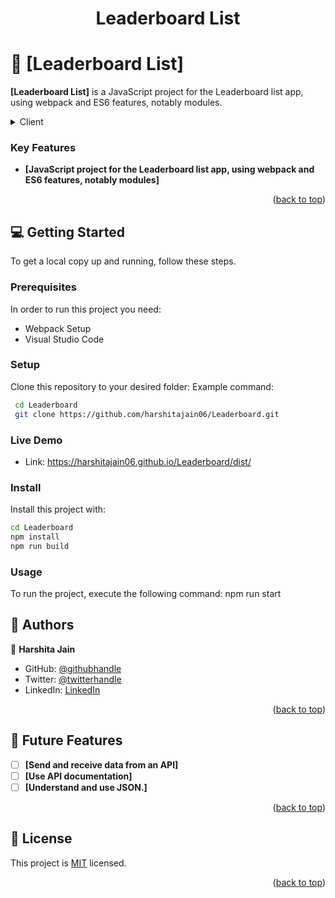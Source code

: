 
<div align="center">
  <h1><b>Leaderboard List</b></h1>

</div>
<!-- PROJECT DESCRIPTION -->

# 📖 [Leaderboard List] <a name="about-project"></a>

**[Leaderboard List]** is a JavaScript project for the Leaderboard list app, using webpack and ES6 features, notably modules.
<details>
  <summary>Client</summary>
  <ul>
    <li><a href="https://nodejs.org/">Node.js</a></li>
  </ul>
</details>



<!-- Features -->

### Key Features <a name="key-features"></a>

- **[JavaScript project for the Leaderboard list app, using webpack and ES6 features, notably modules]**


<p align="right">(<a href="#readme-top">back to top</a>)</p>


<!-- GETTING STARTED -->

## 💻 Getting Started <a name="getting-started"></a>

To get a local copy up and running, follow these steps.

### Prerequisites

In order to run this project you need:
- Webpack Setup
- Visual Studio Code


### Setup

Clone this repository to your desired folder:
Example command:

```sh
 cd Leaderboard
 git clone https://github.com/harshitajain06/Leaderboard.git
```
 ### Live Demo

- Link: https://harshitajain06.github.io/Leaderboard/dist/
 


### Install

Install this project with:
```sh
cd Leaderboard
npm install
npm run build
```



### Usage

To run the project, execute the following command:
npm run start


<!-- AUTHORS -->

## 👥 Authors <a name="authors"></a>

👤 **Harshita Jain**

- GitHub: [@githubhandle](https://github.com/githubhandle)
- Twitter: [@twitterhandle](https://twitter.com/twitterhandle)
- LinkedIn: [LinkedIn](https://linkedin.com/in/linkedinhandle)

<p align="right">(<a href="#readme-top">back to top</a>)</p>

<!-- FUTURE FEATURES -->

## 🔭 Future Features <a name="future-features"></a>

- [ ] **[Send and receive data from an API]**
- [ ] **[Use API documentation]**
- [ ] **[Understand and use JSON.]**

<p align="right">(<a href="#readme-top">back to top</a>)</p>


<!-- LICENSE -->

## 📝 License <a name="license"></a>

This project is [MIT](./LICENSE) licensed.

<p align="right">(<a href="#readme-top">back to top</a>)</p>
